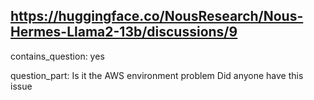 ## https://huggingface.co/NousResearch/Nous-Hermes-Llama2-13b/discussions/9

contains_question: yes

question_part: Is it the AWS environment problem
Did anyone have this issue